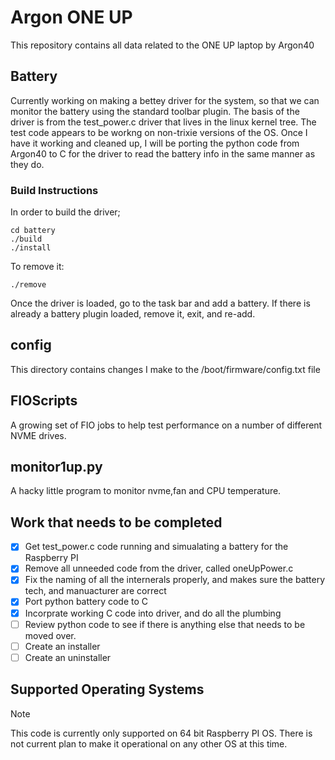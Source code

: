 # Argon ONE UP

This repository contains all data related to the ONE UP laptop by Argon40

## Battery

Currently working on making a bettey driver for the system, so that we can monitor the battery using the standard toolbar plugin.  The basis of the driver is from the test_power.c driver that lives in the linux kernel tree.  The test code appears to be workng on non-trixie versions of the OS.  Once I have it working and cleaned up, I will be porting the python code from Argon40 to C for the driver to read the battery info in the same manner as they do.

### Build Instructions

In order to build the driver;
```
cd battery
./build
./install
```
To remove it:

```
./remove
```

Once the driver is loaded, go to the task bar and add a battery.  If there is already a battery plugin loaded, remove it, exit, and re-add.
## config

This directory contains changes I make to the /boot/firmware/config.txt file

## FIOScripts

A growing set of FIO jobs to help test performance on a number of different NVME drives.

## monitor1up.py

A hacky little program to monitor nvme,fan and CPU temperature.


## Work that needs to be completed

- [X] Get test_power.c code running and simualating a battery for the Raspberry PI
- [X] Remove all unneeded code from the driver, called oneUpPower.c
- [X] Fix the naming of all the internerals properly, and makes sure the battery tech, and manuacturer are correct
- [X] Port python battery code to C
- [X] Incorprate working C code into driver, and do all the plumbing
- [ ] Review python code to see if there is anything else that needs to be moved over. 
- [ ] Create an installer
- [ ] Create an uninstaller

## Supported Operating Systems

> [!NOTE]
> This code is currently only supported on 64 bit Raspberry PI OS.  There is not current plan to make it operational on any other OS at this time.

